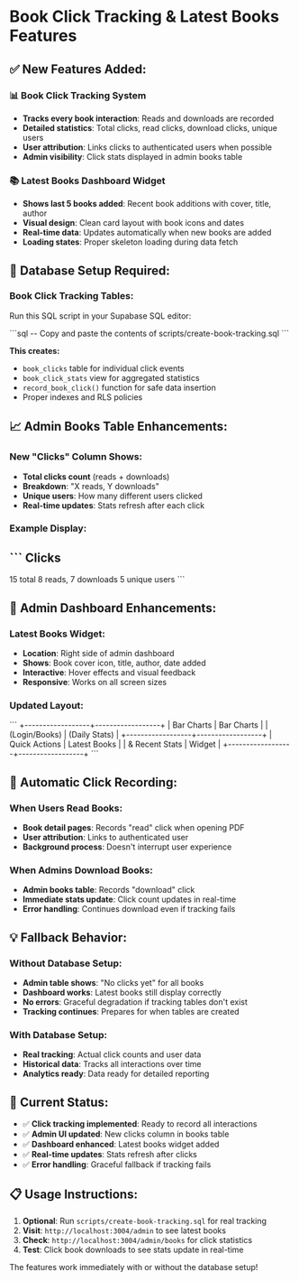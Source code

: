 # Book Click Tracking & Latest Books Features

## ✅ **New Features Added:**

### 📊 **Book Click Tracking System**
- **Tracks every book interaction**: Reads and downloads are recorded
- **Detailed statistics**: Total clicks, read clicks, download clicks, unique users
- **User attribution**: Links clicks to authenticated users when possible
- **Admin visibility**: Click stats displayed in admin books table

### 📚 **Latest Books Dashboard Widget**
- **Shows last 5 books added**: Recent book additions with cover, title, author
- **Visual design**: Clean card layout with book icons and dates
- **Real-time data**: Updates automatically when new books are added
- **Loading states**: Proper skeleton loading during data fetch

## 🔧 **Database Setup Required:**

### Book Click Tracking Tables:
Run this SQL script in your Supabase SQL editor:

\`\`\`sql
-- Copy and paste the contents of scripts/create-book-tracking.sql
\`\`\`

**This creates:**
- `book_clicks` table for individual click events
- `book_click_stats` view for aggregated statistics  
- `record_book_click()` function for safe data insertion
- Proper indexes and RLS policies

## 📈 **Admin Books Table Enhancements:**

### New "Clicks" Column Shows:
- **Total clicks count** (reads + downloads)
- **Breakdown**: "X reads, Y downloads" 
- **Unique users**: How many different users clicked
- **Real-time updates**: Stats refresh after each click

### Example Display:
\`\`\`
Clicks
------
15 total
8 reads, 7 downloads
5 unique users
\`\`\`

## 🎯 **Admin Dashboard Enhancements:**

### Latest Books Widget:
- **Location**: Right side of admin dashboard
- **Shows**: Book cover icon, title, author, date added
- **Interactive**: Hover effects and visual feedback
- **Responsive**: Works on all screen sizes

### Updated Layout:
\`\`\`
+------------------+------------------+
|  Bar Charts      |  Bar Charts      |
|  (Login/Books)   |  (Daily Stats)   |
+------------------+------------------+
|  Quick Actions   |  Latest Books    |
|  & Recent Stats  |  Widget          |
+------------------+------------------+
\`\`\`

## 🔄 **Automatic Click Recording:**

### When Users Read Books:
- **Book detail pages**: Records "read" click when opening PDF
- **User attribution**: Links to authenticated user
- **Background process**: Doesn't interrupt user experience

### When Admins Download Books:
- **Admin books table**: Records "download" click 
- **Immediate stats update**: Click count updates in real-time
- **Error handling**: Continues download even if tracking fails

## 💡 **Fallback Behavior:**

### Without Database Setup:
- **Admin table shows**: "No clicks yet" for all books
- **Dashboard works**: Latest books still display correctly
- **No errors**: Graceful degradation if tracking tables don't exist
- **Tracking continues**: Prepares for when tables are created

### With Database Setup:
- **Real tracking**: Actual click counts and user data
- **Historical data**: Tracks all interactions over time
- **Analytics ready**: Data ready for detailed reporting

## 🚀 **Current Status:**

- ✅ **Click tracking implemented**: Ready to record all interactions
- ✅ **Admin UI updated**: New clicks column in books table  
- ✅ **Dashboard enhanced**: Latest books widget added
- ✅ **Real-time updates**: Stats refresh after clicks
- ✅ **Error handling**: Graceful fallback if tracking fails

## 📋 **Usage Instructions:**

1. **Optional**: Run `scripts/create-book-tracking.sql` for real tracking
2. **Visit**: `http://localhost:3004/admin` to see latest books
3. **Check**: `http://localhost:3004/admin/books` for click statistics
4. **Test**: Click book downloads to see stats update in real-time

The features work immediately with or without the database setup!
